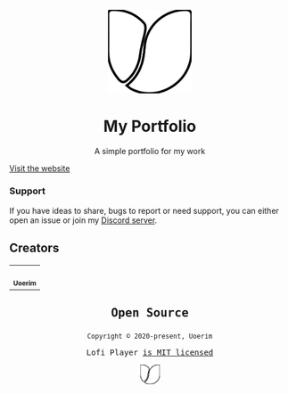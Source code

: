 <p align="center">
  <img src="/docs/assets/logo-U-favicon.svg" width="150" />
</p>
<h1 align="center">My Portfolio</h1>
<p align="center">A simple portfolio for my work</p>
<p align="center">
</p>


[Visit the website](https://uoerim.github.io/portfolio/)

### Support

If you have ideas to share, bugs to report or need support, you can either open an issue or join my [Discord server](https://discord.gg/GdxnspKYva).

## Creators

<table>
  <tr>
    <td align="center">
      <a href="https://github.com/uoerim">
        <img src="https://avatars.githubusercontent.com/u/65606350?s=400&u=54f80fc0e0665c53cd22745acbceeba0b53efbad&v=4" width="100px;" alt=""/><br />
       <sub><b>Uoerim</b></sub>
      </a>
    </td>
 </table>

<samp>

<h2 align="center">
  Open Source
</h2>
<p align="center">
  <sub>Copyright © 2020-present, Uoerim</sub>
</p>
<p align="center">Lofi Player <a href="https://github.com/Uoerim/lofi-player/blob/main/LICENSE">is MIT licensed</a></p>
<p align="center">
  <img src="/docs/assets/logo-U-favicon.svg" width="35" />
</p>
  
</samp>
